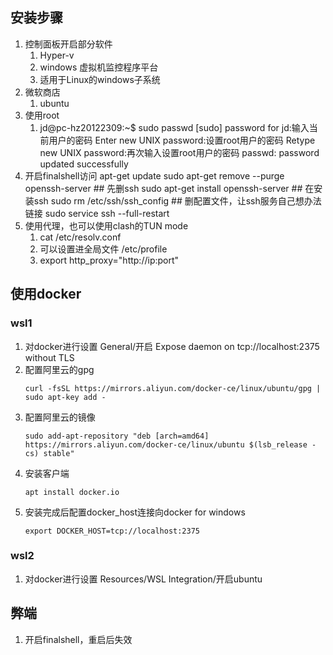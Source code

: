 ## 安装步骤
1. 控制面板开启部分软件
    1. Hyper-v
    2. windows 虚拟机监控程序平台
    3. 适用于Linux的windows子系统
2. 微软商店
    1. ubuntu
3. 使用root
    1. jd@pc-hz20122309:~$ sudo passwd
       [sudo] password for jd:输入当前用户的密码
       Enter new UNIX password:设置root用户的密码
       Retype new UNIX password:再次输入设置root用户的密码
       passwd: password updated successfully
4. 开启finalshell访问
   apt-get update
   sudo apt-get remove --purge openssh-server   ## 先删ssh
   sudo apt-get install openssh-server          ## 在安装ssh
   sudo rm /etc/ssh/ssh_config                  ## 删配置文件，让ssh服务自己想办法链接
   sudo service ssh --full-restart
5. 使用代理，也可以使用clash的TUN mode
    1. cat /etc/resolv.conf
    2. 可以设置进全局文件 /etc/profile
    3. export http_proxy="http://ip:port"

## 使用docker
### wsl1
1. 对docker进行设置
   General/开启 Expose daemon on tcp://localhost:2375 without TLS
2. 配置阿里云的gpg
    ```
    curl -fsSL https://mirrors.aliyun.com/docker-ce/linux/ubuntu/gpg | sudo apt-key add -
    ```
3. 配置阿里云的镜像
    ```
    sudo add-apt-repository "deb [arch=amd64] https://mirrors.aliyun.com/docker-ce/linux/ubuntu $(lsb_release -cs) stable"
    ```
4. 安装客户端
    ```
    apt install docker.io
    ```
5. 安装完成后配置docker_host连接向docker for windows
    ```
    export DOCKER_HOST=tcp://localhost:2375
    ```
### wsl2
1. 对docker进行设置
   Resources/WSL Integration/开启ubuntu

## 弊端
1. 开启finalshell，重启后失效
